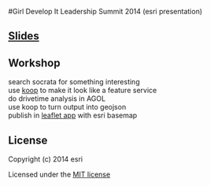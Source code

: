 #Girl Develop It Leadership Summit 2014 (esri presentation)

## [Slides](http://jgravois.github.io/gdi-esri/pres/index.html)

## Workshop
search socrata for something interesting<br>
use [koop](http://koop.dc.esri.com/socrata/seattle/2tje-83f6/FeatureServer/0) to make it look like a feature service<br>
do drivetime analysis in AGOL<br>
use koop to turn output into geojson<br>
publish in [leaflet app](http://mjuniper.github.io/koop-leaflet/) with esri basemap<br>

## License

Copyright (c) 2014 esri

Licensed under the [MIT license](http://opensource.org/licenses/MIT)